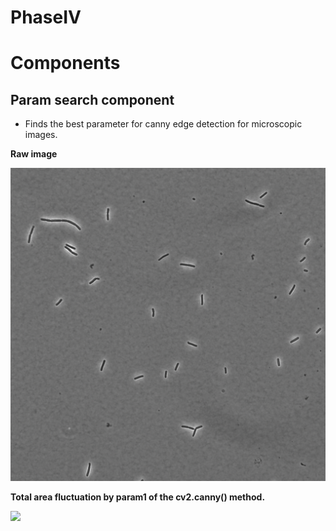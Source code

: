 # PhaseIV

# Components 

## Param search component

* Finds the best parameter for canny edge detection for microscopic images.

[](search_canny_param_component.py)

**Raw image**

![](sample_images/cells_100x_large_scope.png)

**Total area fluctuation by param1 of the cv2.canny() method.**

![](docs_images/param_serach.gif)